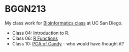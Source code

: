 # BGGN213

My class work for [Bioinformatics class](https://bioboot.github.io/bggn213_F22/) at UC San Diego.

- Class 04:  Introduction to R.  
- Class 06:  [R Functions](https://github.com/kliimatta/bggn213/blob/main/class06/class06_HW_cleaned.md)
- Class 10:  [PCA of Candy](https://github.com/kliimatta/bggn213/blob/main/class10/class10_HalloweenProject.pdf) - who would have thought it?

